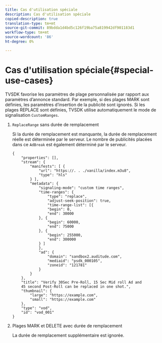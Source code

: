 ```yaml
---
title: Cas d'utilisation spéciale
description: Cas d'utilisation spéciale
copied-description: true
translation-type: tm+mt
source-git-commit: 89bdda1d4bd5c126f19ba75a819942df901183d1
workflow-type: tm+mt
source-wordcount: '86'
ht-degree: 0%

---
```



# Cas d&#39;utilisation spéciale{#special-use-cases}

TVSDK favorise les paramètres de plage personnalisée par rapport aux paramètres d’annonce standard. Par exemple, si des plages MARK sont définies, les paramètres d’insertion de la publicité sont ignorés. Si les plages REPLACE sont définies, TVSDK utilise automatiquement le mode de signalisation `CustomRanges`.

1. `ReplaceRange` sans durée de remplacement

   Si la durée de remplacement est manquante, la durée de remplacement réelle est déterminée par le serveur. Le nombre de publicités placées dans ce `AdBreak` est également déterminé par le serveur.

   ```
   {
       "properties": [],
       "stream": {
           "manifests": [ {
               "url": "https://. . ./vanilla/index.m3u8",
               "type": "hls"
           } ],
           "metadata": {
               "signaling-mode": "custom time ranges",
               "time-ranges": {
                   "type": "replace",
                   "adjust-seek-position": true,
                   "time-range-list": [{
                   "begin": 0,
                   "end": 30000
               }, {
                   "begin": 60000,
                   "end": 75000
               }, {
                   "begin": 255000,
                   "end": 300000
               } ]
               },
               "ad": {             
                   "domain": "sandbox2.auditude.com",
                   "mediaid": "psdk_000105",
                   "zoneid": "121781"
               }     
           }
       },
       "title": "Verify 30Sec Pre-Roll, 15 Sec Mid roll Ad and 
       45 second Post-Roll can be replaced in one shot.",
       "thumbnail": {
           "large": "https://example.com",
           "small": "https://example.com"
       },
       "type": "vod",
       "id": "vod_001"
   }
   ```

1. Plages MARK et DELETE avec durée de remplacement

   La durée de remplacement supplémentaire est ignorée.

